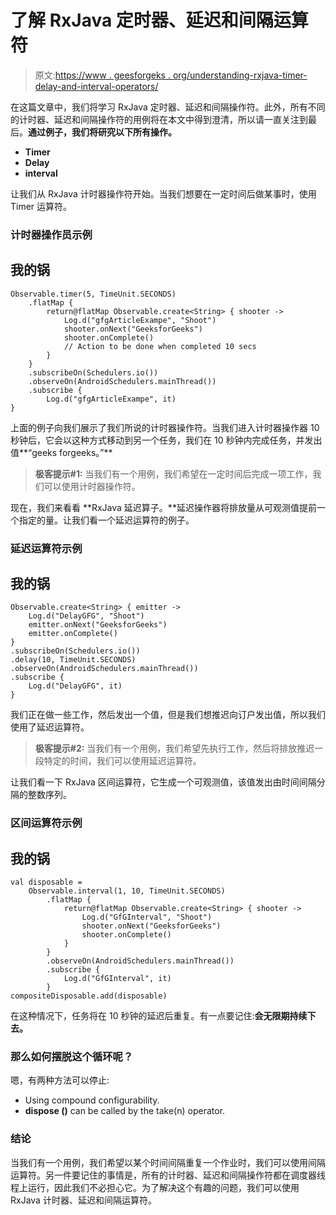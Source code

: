 # 了解 RxJava 定时器、延迟和间隔运算符

> 原文:[https://www . geesforgeks . org/understanding-rxjava-timer-delay-and-interval-operators/](https://www.geeksforgeeks.org/understanding-rxjava-timer-delay-and-interval-operators/)

在这篇文章中，我们将学习 RxJava 定时器、延迟和间隔操作符。此外，所有不同的计时器、延迟和间隔操作符的用例将在本文中得到澄清，所以请一直关注到最后。**通过例子，我们将研究以下所有操作。**

*   **Timer**
*   **Delay**
*   **interval**

让我们从 RxJava 计时器操作符开始。当我们想要在一定时间后做某事时，使用 Timer 运算符。

### 计时器操作员示例

## 我的锅

```
Observable.timer(5, TimeUnit.SECONDS)
    .flatMap {
        return@flatMap Observable.create<String> { shooter ->
            Log.d("gfgArticleExampe", "Shoot")
            shooter.onNext("GeeksforGeeks")
            shooter.onComplete()
            // Action to be done when completed 10 secs
        }
    }
    .subscribeOn(Schedulers.io())
    .observeOn(AndroidSchedulers.mainThread())
    .subscribe {
        Log.d("gfgArticleExampe", it)
}
```

上面的例子向我们展示了我们所说的计时器操作符。当我们进入计时器操作器 10 秒钟后，它会以这种方式移动到另一个任务，我们在 10 秒钟内完成任务，并发出值**“geeks forgeeks。”**

> **极客提示#1:** 当我们有一个用例，我们希望在一定时间后完成一项工作，我们可以使用计时器操作符。

现在，我们来看看 **RxJava 延迟算子。**延迟操作器将排放量从可观测值提前一个指定的量。让我们看一个延迟运算符的例子。

### 延迟运算符示例

## 我的锅

```
Observable.create<String> { emitter ->
    Log.d("DelayGFG", "Shoot")
    emitter.onNext("GeeksforGeeks")
    emitter.onComplete()
}
.subscribeOn(Schedulers.io())
.delay(10, TimeUnit.SECONDS)
.observeOn(AndroidSchedulers.mainThread())
.subscribe {
    Log.d("DelayGFG", it)
}
```

我们正在做一些工作，然后发出一个值，但是我们想推迟向订户发出值，所以我们使用了延迟运算符。

> **极客提示#2:** 当我们有一个用例，我们希望先执行工作，然后将排放推迟一段特定的时间，我们可以使用延迟运算符。

让我们看一下 RxJava 区间运算符，它生成一个可观测值，该值发出由时间间隔分隔的整数序列。

### 区间运算符示例

## 我的锅

```
val disposable =
    Observable.interval(1, 10, TimeUnit.SECONDS)
        .flatMap {
            return@flatMap Observable.create<String> { shooter ->
                Log.d("GfGInterval", "Shoot")
                shooter.onNext("GeeksforGeeks")
                shooter.onComplete()
            }
        }
        .observeOn(AndroidSchedulers.mainThread())
        .subscribe {
            Log.d("GfGInterval", it)
        }
compositeDisposable.add(disposable)
```

在这种情况下，任务将在 10 秒钟的延迟后重复。有一点要记住:**会无限期持续下去。**

### **那么如何摆脱这个循环呢？**

嗯，有两种方法可以停止:

*   Using compound configurability.
*   **dispose ()** can be called by the take(n) operator.

### 结论

当我们有一个用例，我们希望以某个时间间隔重复一个作业时，我们可以使用间隔运算符。另一件要记住的事情是，所有的计时器、延迟和间隔操作符都在调度器线程上运行，因此我们不必担心它。为了解决这个有趣的问题，我们可以使用 RxJava 计时器、延迟和间隔运算符。